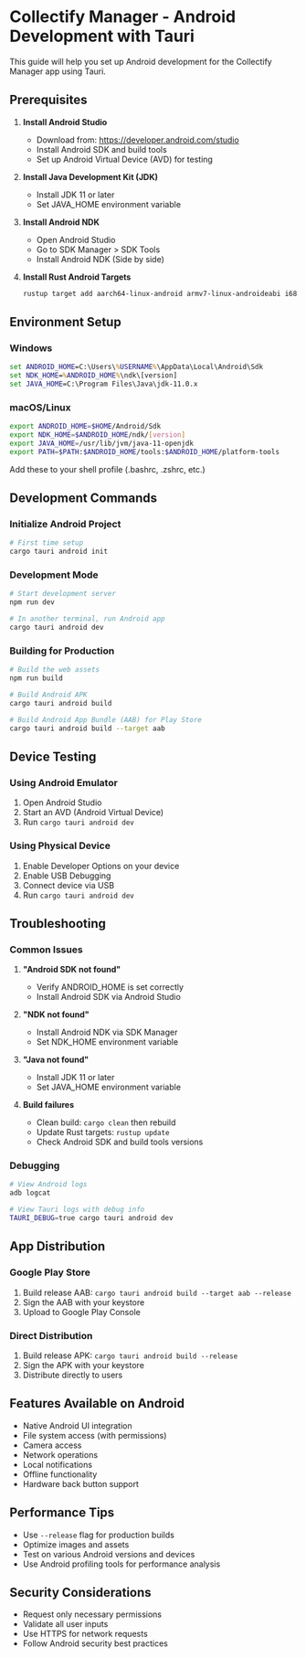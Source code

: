 
# Collectify Manager - Android Development with Tauri

This guide will help you set up Android development for the Collectify Manager app using Tauri.

## Prerequisites

1. **Install Android Studio**
   - Download from: https://developer.android.com/studio
   - Install Android SDK and build tools
   - Set up Android Virtual Device (AVD) for testing

2. **Install Java Development Kit (JDK)**
   - Install JDK 11 or later
   - Set JAVA_HOME environment variable

3. **Install Android NDK**
   - Open Android Studio
   - Go to SDK Manager > SDK Tools
   - Install Android NDK (Side by side)

4. **Install Rust Android Targets**
   ```bash
   rustup target add aarch64-linux-android armv7-linux-androideabi i686-linux-android x86_64-linux-android
   ```

## Environment Setup

### Windows
```cmd
set ANDROID_HOME=C:\Users\%USERNAME%\AppData\Local\Android\Sdk
set NDK_HOME=%ANDROID_HOME%\ndk\[version]
set JAVA_HOME=C:\Program Files\Java\jdk-11.0.x
```

### macOS/Linux
```bash
export ANDROID_HOME=$HOME/Android/Sdk
export NDK_HOME=$ANDROID_HOME/ndk/[version]
export JAVA_HOME=/usr/lib/jvm/java-11-openjdk
export PATH=$PATH:$ANDROID_HOME/tools:$ANDROID_HOME/platform-tools
```

Add these to your shell profile (.bashrc, .zshrc, etc.)

## Development Commands

### Initialize Android Project
```bash
# First time setup
cargo tauri android init
```

### Development Mode
```bash
# Start development server
npm run dev

# In another terminal, run Android app
cargo tauri android dev
```

### Building for Production
```bash
# Build the web assets
npm run build

# Build Android APK
cargo tauri android build

# Build Android App Bundle (AAB) for Play Store
cargo tauri android build --target aab
```

## Device Testing

### Using Android Emulator
1. Open Android Studio
2. Start an AVD (Android Virtual Device)
3. Run `cargo tauri android dev`

### Using Physical Device
1. Enable Developer Options on your device
2. Enable USB Debugging
3. Connect device via USB
4. Run `cargo tauri android dev`

## Troubleshooting

### Common Issues

1. **"Android SDK not found"**
   - Verify ANDROID_HOME is set correctly
   - Install Android SDK via Android Studio

2. **"NDK not found"**
   - Install Android NDK via SDK Manager
   - Set NDK_HOME environment variable

3. **"Java not found"**
   - Install JDK 11 or later
   - Set JAVA_HOME environment variable

4. **Build failures**
   - Clean build: `cargo clean` then rebuild
   - Update Rust targets: `rustup update`
   - Check Android SDK and build tools versions

### Debugging
```bash
# View Android logs
adb logcat

# View Tauri logs with debug info
TAURI_DEBUG=true cargo tauri android dev
```

## App Distribution

### Google Play Store
1. Build release AAB: `cargo tauri android build --target aab --release`
2. Sign the AAB with your keystore
3. Upload to Google Play Console

### Direct Distribution
1. Build release APK: `cargo tauri android build --release`
2. Sign the APK with your keystore
3. Distribute directly to users

## Features Available on Android

- Native Android UI integration
- File system access (with permissions)
- Camera access
- Network operations
- Local notifications
- Offline functionality
- Hardware back button support

## Performance Tips

- Use `--release` flag for production builds
- Optimize images and assets
- Test on various Android versions and devices
- Use Android profiling tools for performance analysis

## Security Considerations

- Request only necessary permissions
- Validate all user inputs
- Use HTTPS for network requests
- Follow Android security best practices
